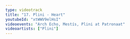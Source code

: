 ```yaml
---
type: videotrack
title: "17. Plini - Heart"
youtubeId: "xtWWV9elHsI"
videoevents: "Arch Echo, Mestís, Plini at Patronaat"
videoartists: ["Plini"]
---
```

